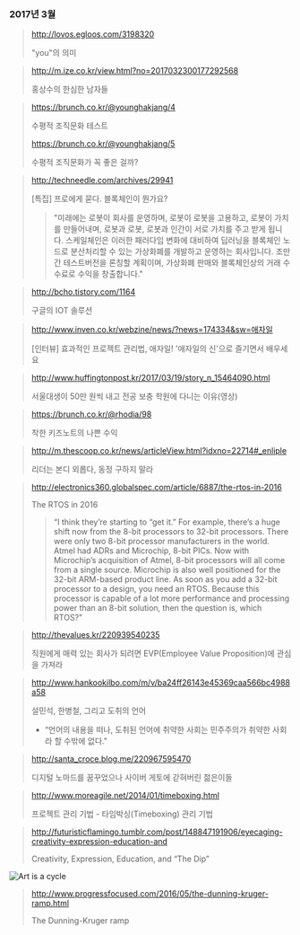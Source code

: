 ### 2017년 3월
> http://lovos.egloos.com/3198320
>
> "you"의 의미

> http://m.ize.co.kr/view.html?no=2017032300177292568
>
> 홍상수의 한심한 남자들

> https://brunch.co.kr/@younghakjang/4
>
> 수평적 조직문화 테스트
>
> https://brunch.co.kr/@younghakjang/5
>
> 수평적 조직문화가 꼭 좋은 걸까?

> http://techneedle.com/archives/29941
>
> [특집] 프로에게 묻다. 블록체인이 뭔가요?
>
> > "미래에는 로봇이 회사를 운영하며, 로봇이 로봇을 고용하고, 로봇이 가치를 만들어내며, 로봇과 로봇, 로봇과 인간이 서로 가치를 주고 받게 됩니다.
스케일체인은 이러한 패러다임 변화에 대비하여 딥러닝을 블록체인 노드로 분산처리할 수 있는 가상화폐를 개발하고 운영하는 회사입니다. 조만간 테스트버전을 론칭할 계획이며, 가상화폐 판매와 블록체인상의 거래 수수료로 수익을 창출합니다."

> http://bcho.tistory.com/1164
> 
> 구글의 IOT 솔루션

> http://www.inven.co.kr/webzine/news/?news=174334&sw=애자일
>
> [인터뷰] 효과적인 프로젝트 관리법, 애자일! '애자일의 신'으로 즐기면서 배우세요

> http://www.huffingtonpost.kr/2017/03/19/story_n_15464090.html
>
> 서울대생이 50만 원씩 내고 전공 보충 학원에 다니는 이유(영상)

> https://brunch.co.kr/@rhodia/98
> 
> 착한 키즈노트의 나쁜 수익

> http://m.thescoop.co.kr/news/articleView.html?idxno=22714#_enliple
>
> 리더는 본디 외롭다, 동정 구하지 말라

> http://electronics360.globalspec.com/article/6887/the-rtos-in-2016
>
> The RTOS in 2016
> > “I think they’re starting to “get it.” For example, there’s a huge shift now from the 8-bit processors to 32-bit processors. There were only two 8-bit processor manufacturers in the world. Atmel had ADRs and Microchip, 8-bit PICs. Now with Microchip’s acquisition of Atmel, 8-bit processors will all come from a single source. Microchip is also well positioned for the 32-bit ARM-based product line. As soon as you add a 32-bit processor to a design, you need an RTOS. Because this processor is capable of a lot more performance and processing power than an 8-bit solution, then the question is, which RTOS?"

> http://thevalues.kr/220939540235
>
> 직원에게 매력 있는 회사가 되려면 EVP(Employee Value Proposition)에 관심을 가져라

> http://www.hankookilbo.com/m/v/ba24ff26143e45369caa566bc4988a58
>
> 설민석, 한병철, 그리고 도취의 언어
>
> - “언어의 내용을 떠나, 도취된 언어에 취약한 사회는 민주주의가 취약한 사회라 할 수밖에 없다."

> http://santa_croce.blog.me/220967595470
>
> 디지털 노마드를 꿈꾸었으나 사이버 게토에 갇혀버린 젊은이들

> http://www.moreagile.net/2014/01/timeboxing.html
>
> 프로젝트 관리 기법 - 타임박싱(Timeboxing) 관리 기법

> http://futuristicflamingo.tumblr.com/post/148847191906/eyecaging-creativity-expression-education-and
>
> Creativity, Expression, Education, and “The Dip”

![Art is a cycle](http://68.media.tumblr.com/1edbbb100d8f3577fc1b94cb576a5676/tumblr_o7sb0hL7f61r2721co1_1280.png)

> http://www.progressfocused.com/2016/05/the-dunning-kruger-ramp.html
>
> The Dunning-Kruger ramp

